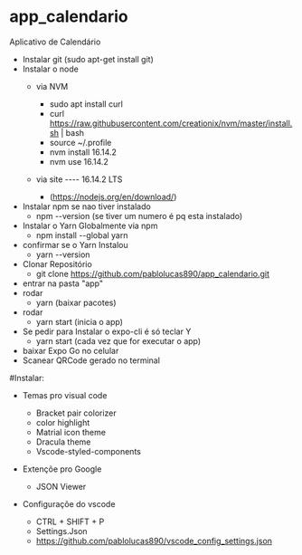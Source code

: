 # app_calendario
Aplicativo de Calendário

- Instalar git (sudo apt-get install git)
- Instalar o node
	- via NVM
		- sudo apt install curl
		- curl https://raw.githubusercontent.com/creationix/nvm/master/install.sh | bash 
		- source ~/.profile	
		- nvm install 16.14.2
		- nvm use 16.14.2

	- via site ---- 16.14.2 LTS
		- (https://nodejs.org/en/download/)
- Instalar npm se nao tiver instalado
	- npm --version (se tiver um numero é pq esta instalado)
- Instalar o Yarn Globalmente via npm
	- npm install --global yarn
- confirmar se o Yarn Instalou
	- yarn --version
- Clonar Repositório 
	- git clone https://github.com/pablolucas890/app_calendario.git
- entrar na pasta "app"
- rodar
	- yarn (baixar pacotes)
- rodar
	- yarn start (inicia o app)
- Se pedir para Instalar o expo-cli é só teclar Y
	- yarn start (cada vez que for executar o app)
- baixar Expo Go no celular
- Scanear QRCode gerado no terminal

#Instalar:

- Temas pro visual code

	- Bracket pair colorizer
	- color highlight
	- Matrial icon theme
	- Dracula theme
	- Vscode-styled-components

- Extençõe pro Google

	- JSON Viewer

- Configuraçõe do vscode
	- CTRL + SHIFT + P
	- Settings.Json
	- https://github.com/pablolucas890/vscode_config_settings.json